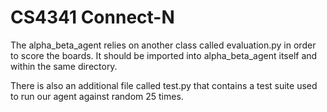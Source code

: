 # CS4341 Connect-N

The alpha_beta_agent relies on another class called evaluation.py in order to score the boards. 
It should be imported into alpha_beta_agent itself and within the same directory.

There is also an additional file called test.py that contains a test suite used to run our agent against random 25 times.